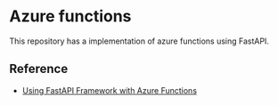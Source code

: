 # Azure functions

This repository has a implementation of azure functions using FastAPI.

## Reference
- [Using FastAPI Framework with Azure Functions](https://learn.microsoft.com/en-us/samples/azure-samples/fastapi-on-azure-functions/azure-functions-python-create-fastapi-app/)